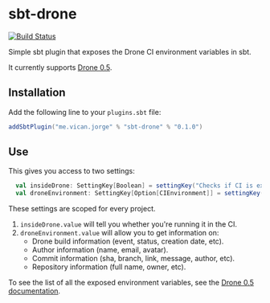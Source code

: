 # sbt-drone

[![Build Status](https://platform-ci.scala-lang.org/api/badges/jvican/sbt-drone/status.svg)](https://platform-ci.scala-lang.org/jvican/sbt-drone)

Simple sbt plugin that exposes the Drone CI environment variables in sbt.
  
It currently supports [Drone 0.5](http://readme.drone.io/0.5/).

## Installation

Add the following line to your `plugins.sbt` file:

```scala
addSbtPlugin("me.vican.jorge" % "sbt-drone" % "0.1.0")
```

## Use

This gives you access to two settings:

```scala
  val insideDrone: SettingKey[Boolean] = settingKey("Checks if CI is executing the build.")
  val droneEnvironment: SettingKey[Option[CIEnvironment]] = settingKey("Get the Drone environment.")
```

These settings are scoped for every project.
  
1. `insideDrone.value` will tell you whether you're running it in the CI.
2. `droneEnvironment.value` will allow you to get information on:
    * Drone build information (event, status, creation date, etc).
    * Author information (name, email, avatar).
    * Commit information (sha, branch, link, message, author, etc).
    * Repository information (full name, owner, etc).
    
To see the list of all the exposed environment variables, see the [Drone 0.5 documentation](http://readme.drone.io/0.5/usage/environment-reference/).
